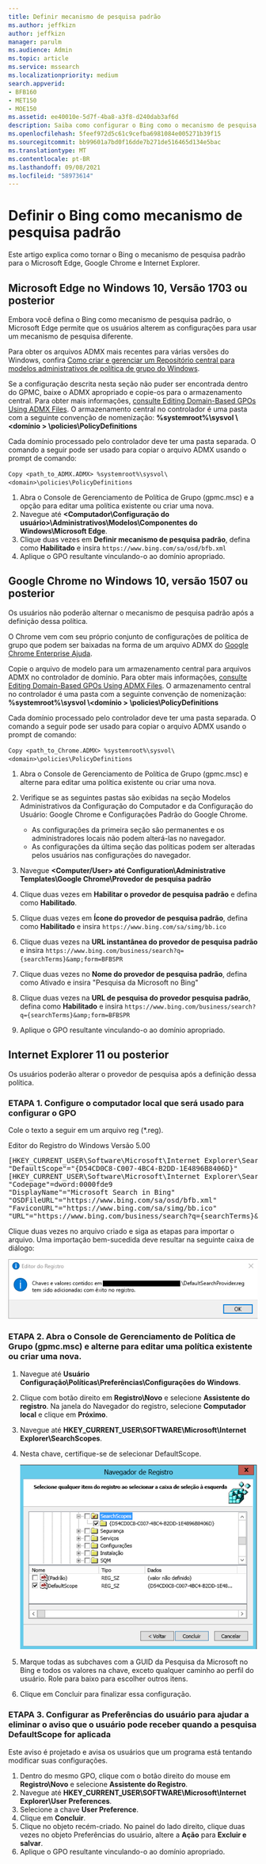 ```yaml
---
title: Definir mecanismo de pesquisa padrão
ms.author: jeffkizn
author: jeffkizn
manager: parulm
ms.audience: Admin
ms.topic: article
ms.service: mssearch
ms.localizationpriority: medium
search.appverid:
- BFB160
- MET150
- MOE150
ms.assetid: ee40010e-5d7f-4ba8-a3f8-d240dab3af6d
description: Saiba como configurar o Bing como o mecanismo de pesquisa padrão da sua empresa usando a Pesquisa da Microsoft.
ms.openlocfilehash: 5feef972d5c61c9cefba6981084e005271b39f15
ms.sourcegitcommit: bb99601a7bd0f16dde7b271de516465d134e5bac
ms.translationtype: MT
ms.contentlocale: pt-BR
ms.lasthandoff: 09/08/2021
ms.locfileid: "58973614"
---
```

# <a name="make-bing-the-default-search-engine"></a>Definir o Bing como mecanismo de pesquisa padrão
  
Este artigo explica como tornar o Bing o mecanismo de pesquisa padrão para o Microsoft Edge, Google Chrome e Internet Explorer. 
  
## <a name="microsoft-edge-on-windows-10-version-1703-or-later"></a>Microsoft Edge no Windows 10, Versão 1703 ou posterior

Embora você defina o Bing como mecanismo de pesquisa padrão, o Microsoft Edge permite que os usuários alterem as configurações para usar um mecanismo de pesquisa diferente.
  
Para obter os arquivos ADMX mais recentes para várias versões do Windows, confira [Como criar e gerenciar um Repositório central para modelos administrativos de política de grupo do Windows](https://support.microsoft.com/help/3087759/how-to-create-and-manage-the-central-store-for-group-policy-administra).
  
Se a configuração descrita nesta seção não puder ser encontrada dentro do GPMC, baixe o ADMX apropriado e copie-os para o armazenamento central. Para obter mais informações, [consulte Editing Domain-Based GPOs Using ADMX Files](/previous-versions/windows/it-pro/windows-vista/cc748955%28v%3dws.10%29). O armazenamento central no controlador é uma pasta com a seguinte convenção de nomenização: **%systemroot%\sysvol \\<domínio \> \policies\PolicyDefinitions**
  
Cada domínio processado pelo controlador deve ter uma pasta separada. O comando a seguir pode ser usado para copiar o arquivo ADMX usando o prompt de comando:
  
 `Copy <path_to_ADMX.ADMX> %systemroot%\sysvol\<domain>\policies\PolicyDefinitions`
  
1. Abra o Console de Gerenciamento de Política de Grupo (gpmc.msc) e a opção para editar uma política existente ou criar uma nova.
2. Navegue até **&lt;Computador\Configuração do usuário&gt;\Administrativos\Modelos\Componentes do Windows\Microsoft Edge**.
3. Clique duas vezes em **Definir mecanismo de pesquisa padrão**, defina como **Habilitado** e insira `https://www.bing.com/sa/osd/bfb.xml`
4. Aplique o GPO resultante vinculando-o ao domínio apropriado.


## <a name="google-chrome-on-windows-10-version-1507-or-later"></a>Google Chrome no Windows 10, versão 1507 ou posterior

Os usuários não poderão alternar o mecanismo de pesquisa padrão após a definição dessa política.
  
O Chrome vem com seu próprio conjunto de configurações de política de grupo que podem ser baixadas na forma de um arquivo ADMX do [Google Chrome Enterprise Ajuda](https://support.google.com/chrome/a/answer/187202).
  
Copie o arquivo de modelo para um armazenamento central para arquivos ADMX no controlador de domínio. Para obter mais informações, [consulte Editing Domain-Based GPOs Using ADMX Files](/previous-versions/windows/it-pro/windows-vista/cc748955%28v%3dws.10%29). O armazenamento central no controlador é uma pasta com a seguinte convenção de nomenização: **%systemroot%\sysvol \\<domínio \> \policies\PolicyDefinitions**
  
Cada domínio processado pelo controlador deve ter uma pasta separada. O comando a seguir pode ser usado para copiar o arquivo ADMX usando o prompt de comando:
  
 `Copy <path_to_Chrome.ADMX> %systemroot%\sysvol\<domain>\policies\PolicyDefinitions`
  
1. Abra o Console de Gerenciamento de Política de Grupo (gpmc.msc) e alterne para editar uma política existente ou criar uma nova.
2. Verifique se as seguintes pastas são exibidas na seção Modelos Administrativos da Configuração do Computador e da Configuração do Usuário: Google Chrome e Configurações Padrão do Google Chrome.

    - As configurações da primeira seção são permanentes e os administradores locais não podem alterá-las no navegador.
    - As configurações da última seção das políticas podem ser alteradas pelos usuários nas configurações do navegador.

3. Navegue **\<Computer/User\> até Configuration\Administrative Templates\Google Chrome\Provedor de pesquisa padrão**
4. Clique duas vezes em **Habilitar o provedor de pesquisa padrão** e defina como **Habilitado**.
5. Clique duas vezes em **Ícone do provedor de pesquisa padrão**, defina como **Habilitado** e insira `https://www.bing.com/sa/simg/bb.ico`
6. Clique duas vezes na **URL instantânea do provedor de pesquisa padrão** e insira `https://www.bing.com/business/search?q={searchTerms}&amp;form=BFBSPR`
7. Clique duas vezes no **Nome do provedor de pesquisa padrão**, defina como Ativado e insira "Pesquisa da Microsoft no Bing"
8. Clique duas vezes na **URL de pesquisa do provedor pesquisa padrão**, defina como **Habilitado** e insira `https://www.bing.com/business/search?q={searchTerms}&amp;form=BFBSPR`
9. Aplique o GPO resultante vinculando-o ao domínio apropriado.

## <a name="internet-explorer-11-or-later"></a>Internet Explorer 11 ou posterior

Os usuários poderão alterar o provedor de pesquisa após a definição dessa política.
  
### <a name="step-1-configure-the-local-machine-that-will-be-used-to-set-the-gpo"></a>ETAPA 1. Configure o computador local que será usado para configurar o GPO

Cole o texto a seguir em um arquivo reg (\*.reg).
  
Editor do Registro do Windows Versão 5.00
  
<pre>[HKEY_CURRENT_USER\Software\Microsoft\Internet Explorer\SearchScopes]
"DefaultScope"="{D54CD0C8-C007-4BC4-B2DD-1E4896B8406D}"
[HKEY_CURRENT_USER\Software\Microsoft\Internet Explorer\SearchScopes\{D54CD0C8-C007-4BC4-B2DD-1E4896B8406D}]
"Codepage"=dword:0000fde9
"DisplayName"="Microsoft Search in Bing"
"OSDFileURL"="https://www.bing.com/sa/osd/bfb.xml"
"FaviconURL"="https://www.bing.com/sa/simg/bb.ico"
"URL"="https://www.bing.com/business/search?q={searchTerms}&amp;form=BFBSPR"</pre>
  
Clique duas vezes no arquivo criado e siga as etapas para importar o arquivo. Uma importação bem-sucedida deve resultar na seguinte caixa de diálogo:
  
![Mensagem de importação bem-sucedida do Editor de Registro.](media/ea3686b9-f6d7-481e-9a0d-2c96891bc501.png)
  
### <a name="step-2-open-the-group-policy-management-console-gpmcmsc-and-switch-to-editing-an-existing-policy-or-creating-a-new-one"></a>ETAPA 2. Abra o Console de Gerenciamento de Política de Grupo (gpmc.msc) e alterne para editar uma política existente ou criar uma nova.

1. Navegue até **Usuário Configuração\Políticas\Preferências\Configurações do Windows**.
2. Clique com botão direito em **Registro\Novo** e selecione **Assistente do registro**. Na janela do Navegador do registro, selecione **Computador local** e clique em **Próximo**.
3. Navegue até **HKEY_CURRENT_USER\SOFTWARE\Microsoft\Internet Explorer\SearchScopes**.
4. Nesta chave, certifique-se de selecionar DefaultScope.

    ![Navegador do Registro com DefaultScope selecionado.](media/ec5a450d-0cba-4e9c-acba-1a09e8e90bad.png)
5. Marque todas as subchaves com a GUID da Pesquisa da Microsoft no Bing e todos os valores na chave, exceto qualquer caminho ao perfil do usuário. Role para baixo para escolher outros itens.
6. Clique em Concluir para finalizar essa configuração.

### <a name="step-3-set-up-user-preferences-to-help-eliminate-a-warning-the-user-may-get-when-defaultscope-search-is-enforced"></a>ETAPA 3. Configurar as Preferências do usuário para ajudar a eliminar o aviso que o usuário pode receber quando a pesquisa DefaultScope for aplicada

Este aviso é projetado e avisa os usuários que um programa está tentando modificar suas configurações.
  
1. Dentro do mesmo GPO, clique com o botão direito do mouse em **Registro\Novo** e selecione **Assistente do Registro**.
2. Navegue até **HKEY_CURRENT_USER\SOFTWARE\Microsoft\Internet Explorer\User Preferences**.
3. Selecione a chave **User Preference**.
4. Clique em **Concluir**.
5. Clique no objeto recém-criado. No painel do lado direito, clique duas vezes no objeto Preferências do usuário, altere a **Ação** para **Excluir e salvar**.
6. Aplique o GPO resultante vinculando-o ao domínio apropriado.